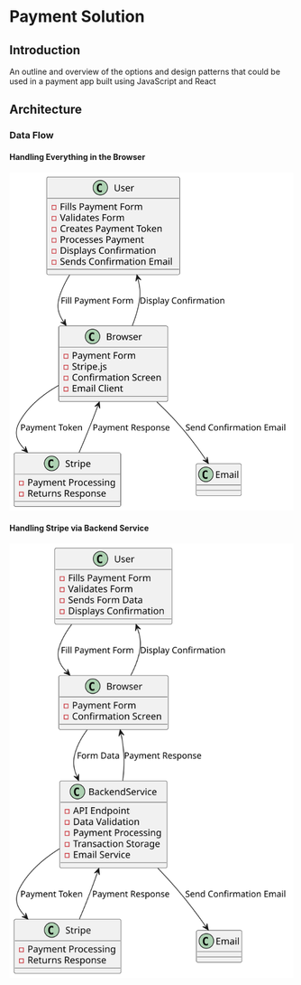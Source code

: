 # Payment Solution

## Introduction
An outline and overview of the options and design patterns that could be used in a payment app built using JavaScript and React

## Architecture

### Data Flow

#### Handling Everything in the Browser

![browser data flow](./diagrams/browser-data-flow.svg)

#### Handling Stripe via Backend Service

![backend data flow](./diagrams/backend-data-flow.svg)

